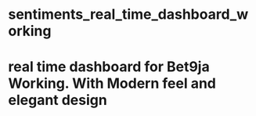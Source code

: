 # sentiments_real_time_dashboard_working
# real time dashboard for Bet9ja Working. With Modern feel and elegant design
